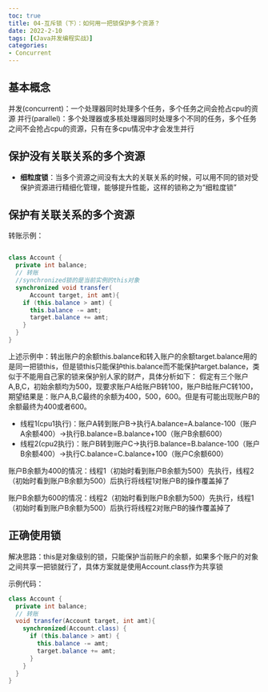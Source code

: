 ```yaml
---
toc: true
title: 04-互斥锁（下）：如何用一把锁保护多个资源？
date: 2022-2-10
tags: [《Java并发编程实战》]
categories: 
- Concurrent
---
```

## 基本概念

并发(concurrent)：一个处理器同时处理多个任务，多个任务之间会抢占cpu的资源
并行(parallel)：多个处理器或多核处理器同时处理多个不同的任务，多个任务之间不会抢占cpu的资源，只有在多cpu情况中才会发生并行

## 保护没有关联关系的多个资源

- **细粒度锁**：当多个资源之间没有太大的关联关系的时候，可以用不同的锁对受保护资源进行精细化管理，能够提升性能，这样的锁称之为“细粒度锁”
<!--more-->

## 保护有关联关系的多个资源

转账示例：

```java

class Account {
  private int balance;
  // 转账
  //synchronized锁的是当前实例的this对象
  synchronized void transfer(
      Account target, int amt){
    if (this.balance > amt) {
      this.balance -= amt;
      target.balance += amt;
    }
  } 
}

```
上述示例中：转出账户的余额this.balance和转入账户的余额target.balance用的是同一把锁this，但是锁this只能保护this.balance而不能保护target.balance，类似于不能用自己家的锁来保护别人家的财产，具体分析如下：
假定有三个账户A,B,C，初始余额均为500，现要求账户A给账户B转100，账户B给账户C转100，期望结果是：账户A,B,C最终的余额为400，500，600。但是有可能出现账户B的余额最终为400或者600。

- 线程1(cpu1执行)：账户A转到账户B→执行A.balance=A.balance-100（账户A余额400）→执行B.balance=B.balance+100（账户B余额600）
- 线程2(cpu2执行)：账户B转到账户C→执行B.balance=B.balance-100（账户B余额400）→执行C.balance=C.balance+100（账户C余额600）
  
账户B余额为400的情况：线程1（初始时看到账户B余额为500）先执行，线程2（初始时看到账户B余额为500）后执行将线程1对账户B的操作覆盖掉了

账户B余额为600的情况：线程2（初始时看到账户B余额为500）先执行，线程1（初始时看到账户B余额为500）后执行将线程2对账户B的操作覆盖掉了

## 正确使用锁

解决思路：this是对象级别的锁，只能保护当前账户的余额，如果多个账户的对象之间共享一把锁就行了，具体方案就是使用Account.class作为共享锁

示例代码：

```java
class Account {
  private int balance;
  // 转账
  void transfer(Account target, int amt){
    synchronized(Account.class) {
      if (this.balance > amt) {
        this.balance -= amt;
        target.balance += amt;
      }
    }
  } 
}
```






